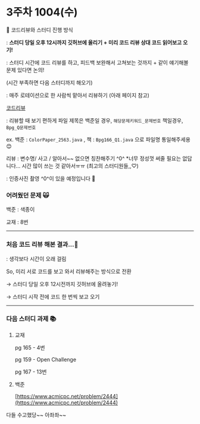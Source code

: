 # 3주차 1004(수)

<aside>
📌 코드리뷰와 스터디 진행 방식

: **스터디 당일 오후 12시까지 깃허브에 올리기 + 미리 코드 리뷰 상대 코드 읽어보고 오기!**

: 스터디 시간에 코드 리뷰를 하고, 피드백 보완해서 고쳐보는 것까지  + 같이 얘기해볼 문제 있다면 논의!

(시간 부족하면 다음 스터디까지 해오기)

: 매주 로테이션으로 한 사람씩 맡아서 리뷰하기 (아래 페이지 참고)

[코드리뷰](https://www.notion.so/7c6903b63b764071ad2273cd29b69291?pvs=21)

: 리뷰할 때 보기 편하게 파일 제목은 백준일 경우, `해당문제키워드_문제번호`  책일경우, `Bpg_Q문제번호`

ex. 백준 : `ColorPaper_2563.java` , 책 : `Bpg166_Q1.java` 으로 파일명 통일해주세용 😊

리뷰 : 변수명/ 사고 / 알아서~~ 없으면 칭찬해주기 ^0^  *너무 정성껏 써줄 필요는 없답니다… 시간 많이 쓰는 것 같아서ㅠㅠ (최고의 스터디원들,,♡)

: 인증사진 촬영 ^0^이 있을 예정입니다 📸

</aside>

### **어려웠던 문제 🙀**

백준 : 색종이

교재 : 8번

---

### 처음 코드 리뷰 해본 결과…🤔

: 생각보다 시간이 오래 걸림 

So, 미리 서로 코드를 보고 와서 리뷰해주는 방식으로 전환 

→ 스터디 당일 오후 12시전까지 깃허브에 올려놓기!

→ 스터디 시작 전에 코드 한 번씩 보고 오기 

---

### 다음 스터디 과제 📚

1. 교재
    
    pg 165 - 4번
    
    pg 159 - Open Challenge
    
    pg 167 - 13번
    
2. 백준 
    
    [https://www.acmicpc.net/problem/2444](https://www.acmicpc.net/problem/2444)
    

다들 수고했당~~ 아좌좌~~
